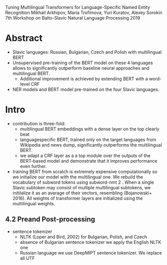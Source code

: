 Tuning Multilingual Transformers for Language-Specific Named Entity Recognition
Mikhail Arkhipov, Maria Trofimova, Yuri Kuratov, Alexey Sorokin
7th Workshop on Balto-Slavic Natural Language Processing 2019

# Abstract

* Slavic languages: Russian, Bulgarian, Czech and Polish with multilingual BERT
* Unsupervised pre-training of the BERT model on these 4 languages allows to
  significantly outperform baseline neural approaches and multilingual BERT.
  * Additional improvement is achieved by extending BERT with a word-level CRF
* NER models and BERT model pre-trained on the four Slavic languages.

# Intro

* contribution is three-fold:
  * multilingual BERT embeddings with a dense layer on the top clearly beat
  * languagespecific BERT, trained only on the target languages from Wikipedia
    and news dump, significantly outperforms the multilingual BERT.
  * we adapt a CRF layer as a a top module over the outputs of the BERT-based
    model and demonstrate that it improves performance even further.
* training BERT from scratch is extremely expensive computationally so we
  initialize our model with the multilingual one.  We rebuild the vocabulary of
  subword tokens using subword-nmt 2 . When a single Slavic subtoken may
  consist of multiple multilingual subtokens, we initilalize it as an average
  of their vectors, resembling (Bojanowski+ 2016). All weights of transformer
  layers are initialized using the multilingual weights.

## 4.2 Preand Post-processing

* sentence tokenizer
  * NLTK (Loper and Bird, 2002) for Bulgarian, Polish, and Czech
  * absence of Bulgarian sentence tokenizer we apply the English NLTK one
  * Russian language we use DeepMIPT sentence tokenizer.  We replace all UTF
